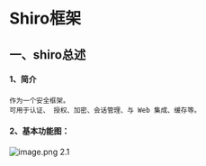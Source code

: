 
# Shiro框架
## 一、shiro总述 
#### 1、简介
    作为一个安全框架。
    可用于认证、 授权、加密、会话管理、与 Web 集成、缓存等。
#### 2、基本功能图：
![image.png](https://i.loli.net/2019/10/29/2i4QPAGSRXC5Bo8.png)
2.1